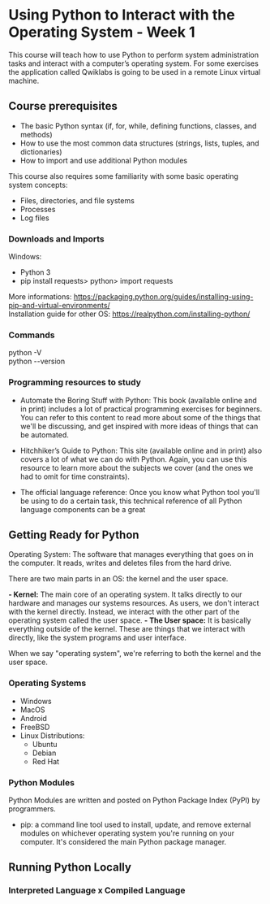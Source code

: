 # Using Python to Interact with the Operating System - Week 1
This course will teach how to use Python to perform system administration tasks and interact with a computer’s operating system. For some exercises the application called Qwiklabs is going to be used in a remote Linux virtual machine.

## Course prerequisites
- The basic Python syntax (if, for, while, defining functions, classes, and methods)
- How to use the most common data structures (strings, lists, tuples, and dictionaries)
- How to import and use additional Python modules

This course also requires some familiarity with some basic operating system concepts:
- Files, directories, and file systems
- Processes
- Log files

### Downloads and Imports
Windows:
- Python 3
- pip install requests> python> import requests 

More informations: https://packaging.python.org/guides/installing-using-pip-and-virtual-environments/  
Installation guide for other OS: https://realpython.com/installing-python/

### Commands
python -V  
python --version

### Programming resources to study
- Automate the Boring Stuff with Python: This book (available online and in print) includes a lot of practical programming exercises for beginners. You can refer to this content to read more about some of the things that we'll be discussing, and get inspired with more ideas of things that can be automated.

- Hitchhiker’s Guide to Python: This site (available online and in print) also covers a lot of what we can do with Python. Again, you can use this resource to learn more about the subjects we cover (and the ones we had to omit for time constraints).

- The official language reference: Once you know what Python tool you'll be using to do a certain task, this technical reference of all Python language components can be a great   

## Getting Ready for Python
Operating System: The software that manages everything that goes on in the computer. It reads, writes and deletes files from the hard drive.

There are two main parts in an OS: the kernel and the user space.

**- Kernel:** 
The main core of an operating system. It talks directly to our hardware and manages our systems resources. As users, we don't interact with the kernel directly. Instead, we interact with the other part of the operating system called the user space. 
**- The User space:**
It is basically everything outside of the kernel. These are things that we interact with directly, like the system programs and user interface. 

When we say "operating system", we're referring to both the kernel and the user space. 

### Operating Systems
- Windows 
- MacOS
- Android
- FreeBSD
- Linux
    Distributions:
    - Ubuntu
    - Debian
    - Red Hat

### Python Modules
Python Modules are written and posted on  Python Package Index (PyPI) by programmers.
- pip: a command line tool used to install, update, and remove external modules on whichever operating system you're running on your computer. It's considered the main Python package manager. 

## Running Python Locally
### Interpreted Language x Compiled Language


